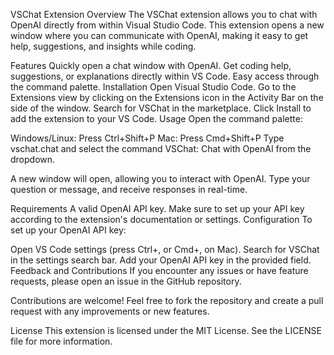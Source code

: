 VSChat Extension
Overview
The VSChat extension allows you to chat with OpenAI directly from within Visual Studio Code. This extension opens a new window where you can communicate with OpenAI, making it easy to get help, suggestions, and insights while coding.

Features
Quickly open a chat window with OpenAI.
Get coding help, suggestions, or explanations directly within VS Code.
Easy access through the command palette.
Installation
Open Visual Studio Code.
Go to the Extensions view by clicking on the Extensions icon in the Activity Bar on the side of the window.
Search for VSChat in the marketplace.
Click Install to add the extension to your VS Code.
Usage
Open the command palette:

Windows/Linux: Press Ctrl+Shift+P
Mac: Press Cmd+Shift+P
Type vschat.chat and select the command VSChat: Chat with OpenAI from the dropdown.

A new window will open, allowing you to interact with OpenAI. Type your question or message, and receive responses in real-time.

Requirements
A valid OpenAI API key. Make sure to set up your API key according to the extension's documentation or settings.
Configuration
To set up your OpenAI API key:

Open VS Code settings (press Ctrl+, or Cmd+, on Mac).
Search for VSChat in the settings search bar.
Add your OpenAI API key in the provided field.
Feedback and Contributions
If you encounter any issues or have feature requests, please open an issue in the GitHub repository.

Contributions are welcome! Feel free to fork the repository and create a pull request with any improvements or new features.

License
This extension is licensed under the MIT License. See the LICENSE file for more information.